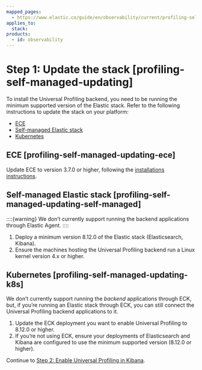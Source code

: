 ```yaml
---
mapped_pages:
  - https://www.elastic.co/guide/en/observability/current/profiling-self-managed-updating.html
applies_to:
  stack:
products:
  - id: observability
---
```


# Step 1: Update the stack [profiling-self-managed-updating]

To install the Universal Profiling backend, you need to be running the minimum supported version of the Elastic stack. Refer to the following instructions to update the stack on your platform:

* [ECE](#profiling-self-managed-updating-ece)
* [Self-managed Elastic stack](#profiling-self-managed-updating-self-managed)
* [Kubernetes](#profiling-self-managed-updating-k8s)


## ECE [profiling-self-managed-updating-ece] 

Update ECE to version 3.7.0 or higher, following the [installations instructions](https://www.elastic.co/downloads/enterprise).


## Self-managed Elastic stack [profiling-self-managed-updating-self-managed] 

::::{warning} 
We don’t currently support running the backend applications through Elastic Agent.
::::


1. Deploy a minimum version 8.12.0 of the Elastic stack (Elasticsearch, Kibana).
2. Ensure the machines hosting the Universal Profiling backend run a Linux kernel version 4.x or higher.


## Kubernetes [profiling-self-managed-updating-k8s] 

We don’t currently support running the *backend* applications through ECK, but, if you’re running an Elastic stack through ECK, you can still connect the Universal Profiling backend applications to it.

1. Update the ECK deployment you want to enable Universal Profiling to 8.12.0 or higher.
2. If you’re not using ECK, ensure your deployments of Elasticsearch and Kibana are configured to use the minimum supported version (8.12.0 or higher).

Continue to [Step 2: Enable Universal Profiling in Kibana](step-2-enable-universal-profiling-in-kibana.md).

